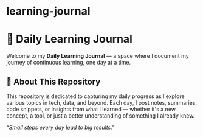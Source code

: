 # learning-journal

# 🧠 Daily Learning Journal

Welcome to my **Daily Learning Journal** — a space where I document my journey of continuous learning, one day at a time.

## 📅 About This Repository

This repository is dedicated to capturing my daily progress as I explore various topics in tech, data, and beyond. 
Each day, I post notes, summaries, code snippets, or insights from what I learned — whether it's a new concept, a tool, or just a better understanding of something I already knew.





*“Small steps every day lead to big results.”*


